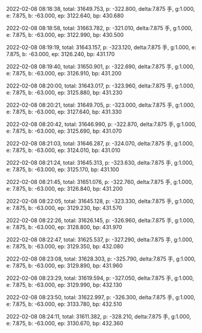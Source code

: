 2022-02-08 08:18:38, total: 31649.753, p: -322.800, delta:7.875 手, g:1.000, e: 7.875, b: -63.000, ep: 3122.640, bp: 430.680

2022-02-08 08:18:58, total: 31663.782, p: -321.010, delta:7.875 手, g:1.000, e: 7.875, b: -63.000, ep: 3122.990, bp: 430.500

2022-02-08 08:19:19, total: 31643.157, p: -323.120, delta:7.875 手, g:1.000, e: 7.875, b: -63.000, ep: 3126.240, bp: 431.170

2022-02-08 08:19:40, total: 31650.901, p: -322.690, delta:7.875 手, g:1.000, e: 7.875, b: -63.000, ep: 3126.910, bp: 431.200

2022-02-08 08:20:00, total: 31643.017, p: -323.960, delta:7.875 手, g:1.000, e: 7.875, b: -63.000, ep: 3125.880, bp: 431.230

2022-02-08 08:20:21, total: 31649.705, p: -323.000, delta:7.875 手, g:1.000, e: 7.875, b: -63.000, ep: 3127.640, bp: 431.330

2022-02-08 08:20:42, total: 31646.990, p: -322.870, delta:7.875 手, g:1.000, e: 7.875, b: -63.000, ep: 3125.690, bp: 431.070

2022-02-08 08:21:03, total: 31646.287, p: -324.070, delta:7.875 手, g:1.000, e: 7.875, b: -63.000, ep: 3124.010, bp: 431.010

2022-02-08 08:21:24, total: 31645.313, p: -323.630, delta:7.875 手, g:1.000, e: 7.875, b: -63.000, ep: 3125.170, bp: 431.100

2022-02-08 08:21:45, total: 31651.076, p: -322.760, delta:7.875 手, g:1.000, e: 7.875, b: -63.000, ep: 3126.840, bp: 431.200

2022-02-08 08:22:05, total: 31645.128, p: -323.330, delta:7.875 手, g:1.000, e: 7.875, b: -63.000, ep: 3129.230, bp: 431.570

2022-02-08 08:22:26, total: 31626.145, p: -326.960, delta:7.875 手, g:1.000, e: 7.875, b: -63.000, ep: 3128.800, bp: 431.970

2022-02-08 08:22:47, total: 31625.537, p: -327.290, delta:7.875 手, g:1.000, e: 7.875, b: -63.000, ep: 3129.350, bp: 432.080

2022-02-08 08:23:08, total: 31628.303, p: -325.790, delta:7.875 手, g:1.000, e: 7.875, b: -63.000, ep: 3129.890, bp: 431.960

2022-02-08 08:23:29, total: 31619.594, p: -327.050, delta:7.875 手, g:1.000, e: 7.875, b: -63.000, ep: 3129.990, bp: 432.130

2022-02-08 08:23:50, total: 31622.997, p: -326.300, delta:7.875 手, g:1.000, e: 7.875, b: -63.000, ep: 3133.780, bp: 432.510

2022-02-08 08:24:11, total: 31611.382, p: -328.210, delta:7.875 手, g:1.000, e: 7.875, b: -63.000, ep: 3130.670, bp: 432.360